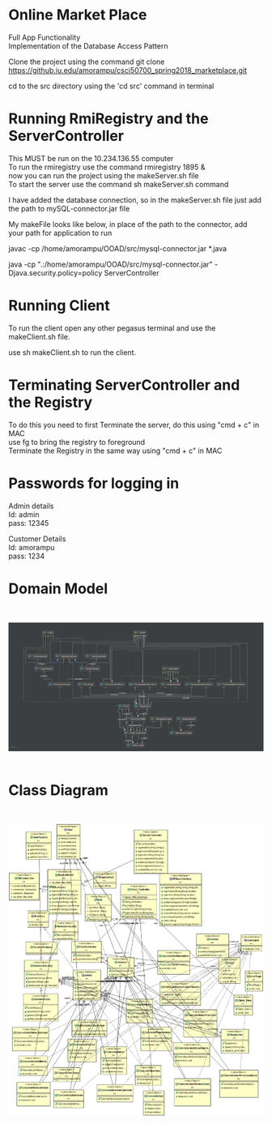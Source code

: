 # Online Market Place   
Full App Functionality  
Implementation of the Database Access Pattern  

Clone the project using the command git clone https://github.iu.edu/amorampu/csci50700_spring2018_marketplace.git  

cd to the src directory using the 'cd src' command in terminal  

# Running RmiRegistry and the ServerController
This MUST be run on the 10.234.136.55 computer  
To run the rmiregistry use the command rmiregistry 1895 &           
now you can run the project using the makeServer.sh file  
To start the server use the command sh makeServer.sh command  

I have added the database connection, so in the makeServer.sh file just add the path to mySQL-connector.jar file  

My makeFile looks like below, in place of the path to the connector, add your path for application to run    

javac -cp /home/amorampu/OOAD/src/mysql-connector.jar *.java  

java -cp ".:/home/amorampu/OOAD/src/mysql-connector.jar" -Djava.security.policy=policy ServerController  

# Running Client

To run the client open any other pegasus terminal and use the makeClient.sh file.  

use sh makeClient.sh to run the client.  

# Terminating ServerController and the Registry
To do this you need to first Terminate the server, do this using "cmd + c" in MAC    
use fg to bring the registry to foreground  
Terminate the Registry in the same way using "cmd + c" in MAC  

# Passwords for logging in

Admin details  
Id: admin  
pass: 12345  

Customer Details  
Id: amorampu  
pass: 1234  

# Domain Model

&nbsp;
&nbsp;
&nbsp;
&nbsp;



![alt text](/Images/Domain.png "Domain Model")  
&nbsp;
&nbsp;
&nbsp;
&nbsp;
&nbsp;
&nbsp;
&nbsp;
&nbsp;
&nbsp;

# Class Diagram 
&nbsp;
&nbsp;
&nbsp;
&nbsp;


![alt text](/Images/class.png "Class Diagram")

